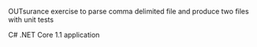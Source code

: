 OUTsurance exercise to parse comma delimited file and produce two files with unit tests

C# .NET Core 1.1 application

